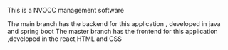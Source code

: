 This is a NVOCC management software 

The main branch has the backend for this application , developed in java and spring boot 
The master branch has the frontend for this application ,developed in the react,HTML and CSS 
